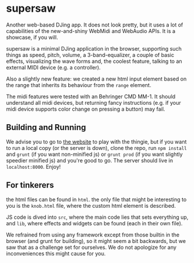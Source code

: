 # supersaw

Another web-based DJing app. It does not look pretty, but it uses a lot of capabilities
of the new-and-shiny WebMidi and WebAudio APIs. It is a showcase, if you will.

supersaw is a minimal DJing application in the browser, supporting such things
as speed, pitch, volume, a 3-band-equalizer, a couple of basic effects, visualizing
the wave forms and, the coolest feature, talking to an external MIDI device (e.g. a controller).

Also a slightly new feature: we created a new html input element based on the range that
inherits its behaviour from the `range` element.

The midi features were tested with an Behringer CMD MM-1. It should understand all midi
devices, but returning fancy instructions (e.g. if your midi device supports color change
on pressing a button) may fail.

## Building and Running

We advise you to go to [the website](supersaw.tobsic.de) to play with the thingie, but
if you want to run a local copy (or the server is down), clone the repo, run `npm install`
and `grunt` (if you want non-minified js) or `grunt prod` (if you want slightly speedier
minified js) and you're good to go. The server should live in `localhost:8000`. Enjoy!

## For tinkerers

the html files can be found in `html`. the only file that might be interesting to you
is the `knob.html` file, where the custom html element is described.

JS code is dived into `src`, where the main code lies that sets everything up, and
`lib`, where effects and widgets can be found (each in their own file).

We refrained from using any framework except from those builtin in the browser
(and grunt for building), so it might seem a bit backwards, but we saw that as a
challenge set for ourselves. We do not apologize for any inconveniences this might
cause for you.
